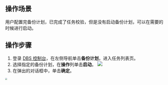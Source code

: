 ## 操作场景
用户配置完备份计划，已完成了任务校验，但是没有启动备份计划，可以在需要的时候进行启动。

## 操作步骤
1. 登录 [DBS 控制台](https://console.cloud.tencent.com/dbs)，在左侧导航单击**备份计划**，进入任务列表页。
2. 选择指定的备份计划，在**操作**列单击**启动**。
![](https://qcloudimg.tencent-cloud.cn/raw/9407e944db7b4514bcf907b6f46ffccc.png)
3. 在弹出的对话框中，单击**确定**。<br>
<img src="https://qcloudimg.tencent-cloud.cn/raw/da2397e71cb1769d11698b0ba955aed1.png" style="zoom:40%;" />
